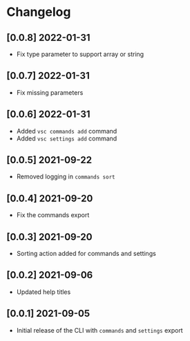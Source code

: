 # Changelog

## [0.0.8] 2022-01-31

- Fix type parameter to support array or string

## [0.0.7] 2022-01-31

- Fix missing parameters

## [0.0.6] 2022-01-31

- Added `vsc commands add` command
- Added `vsc settings add` command

## [0.0.5] 2021-09-22

- Removed logging in `commands sort`

## [0.0.4] 2021-09-20

- Fix the commands export

## [0.0.3] 2021-09-20

- Sorting action added for commands and settings

## [0.0.2] 2021-09-06

- Updated help titles

## [0.0.1] 2021-09-05

- Initial release of the CLI with `commands` and `settings` export